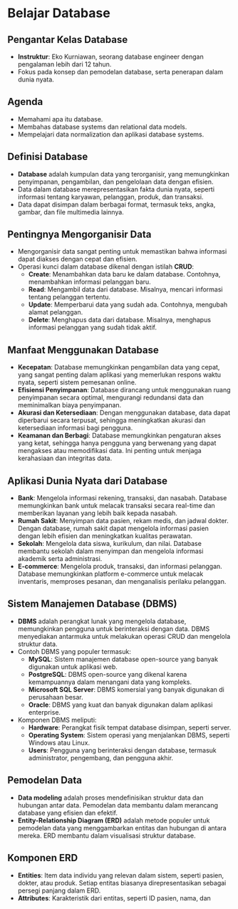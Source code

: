 # Belajar Database

## Pengantar Kelas Database
- **Instruktur**: Eko Kurniawan, seorang database engineer dengan pengalaman lebih dari 12 tahun.
- Fokus pada konsep dan pemodelan database, serta penerapan dalam dunia nyata.

## Agenda
- Memahami apa itu database.
- Membahas database systems dan relational data models.
- Mempelajari data normalization dan aplikasi database systems.

## Definisi Database
- **Database** adalah kumpulan data yang terorganisir, yang memungkinkan penyimpanan, pengambilan, dan pengelolaan data dengan efisien. 
- Data dalam database merepresentasikan fakta dunia nyata, seperti informasi tentang karyawan, pelanggan, produk, dan transaksi.
- Data dapat disimpan dalam berbagai format, termasuk teks, angka, gambar, dan file multimedia lainnya.

## Pentingnya Mengorganisir Data
- Mengorganisir data sangat penting untuk memastikan bahwa informasi dapat diakses dengan cepat dan efisien. 
- Operasi kunci dalam database dikenal dengan istilah **CRUD**:
  - **Create**: Menambahkan data baru ke dalam database. Contohnya, menambahkan informasi pelanggan baru.
  - **Read**: Mengambil data dari database. Misalnya, mencari informasi tentang pelanggan tertentu.
  - **Update**: Memperbarui data yang sudah ada. Contohnya, mengubah alamat pelanggan.
  - **Delete**: Menghapus data dari database. Misalnya, menghapus informasi pelanggan yang sudah tidak aktif.

## Manfaat Menggunakan Database
- **Kecepatan**: Database memungkinkan pengambilan data yang cepat, yang sangat penting dalam aplikasi yang memerlukan respons waktu nyata, seperti sistem pemesanan online.
- **Efisiensi Penyimpanan**: Database dirancang untuk menggunakan ruang penyimpanan secara optimal, mengurangi redundansi data dan meminimalkan biaya penyimpanan.
- **Akurasi dan Ketersediaan**: Dengan menggunakan database, data dapat diperbarui secara terpusat, sehingga meningkatkan akurasi dan ketersediaan informasi bagi pengguna.
- **Keamanan dan Berbagi**: Database memungkinkan pengaturan akses yang ketat, sehingga hanya pengguna yang berwenang yang dapat mengakses atau memodifikasi data. Ini penting untuk menjaga kerahasiaan dan integritas data.

## Aplikasi Dunia Nyata dari Database
- **Bank**: Mengelola informasi rekening, transaksi, dan nasabah. Database memungkinkan bank untuk melacak transaksi secara real-time dan memberikan layanan yang lebih baik kepada nasabah.
- **Rumah Sakit**: Menyimpan data pasien, rekam medis, dan jadwal dokter. Dengan database, rumah sakit dapat mengelola informasi pasien dengan lebih efisien dan meningkatkan kualitas perawatan.
- **Sekolah**: Mengelola data siswa, kurikulum, dan nilai. Database membantu sekolah dalam menyimpan dan mengelola informasi akademik serta administrasi.
- **E-commerce**: Mengelola produk, transaksi, dan informasi pelanggan. Database memungkinkan platform e-commerce untuk melacak inventaris, memproses pesanan, dan menganalisis perilaku pelanggan.

## Sistem Manajemen Database (DBMS)
- **DBMS** adalah perangkat lunak yang mengelola database, memungkinkan pengguna untuk berinteraksi dengan data. DBMS menyediakan antarmuka untuk melakukan operasi CRUD dan mengelola struktur data.
- Contoh DBMS yang populer termasuk:
  - **MySQL**: Sistem manajemen database open-source yang banyak digunakan untuk aplikasi web.
  - **PostgreSQL**: DBMS open-source yang dikenal karena kemampuannya dalam menangani data yang kompleks.
  - **Microsoft SQL Server**: DBMS komersial yang banyak digunakan di perusahaan besar.
  - **Oracle**: DBMS yang kuat dan banyak digunakan dalam aplikasi enterprise.
- Komponen DBMS meliputi:
  - **Hardware**: Perangkat fisik tempat database disimpan, seperti server.
  - **Operating System**: Sistem operasi yang menjalankan DBMS, seperti Windows atau Linux.
  - **Users**: Pengguna yang berinteraksi dengan database, termasuk administrator, pengembang, dan pengguna akhir.

## Pemodelan Data
- **Data modeling** adalah proses mendefinisikan struktur data dan hubungan antar data. Pemodelan data membantu dalam merancang database yang efisien dan efektif.
- **Entity-Relationship Diagram (ERD)** adalah metode populer untuk pemodelan data yang menggambarkan entitas dan hubungan di antara mereka. ERD membantu dalam visualisasi struktur database.

## Komponen ERD
- **Entities**: Item data individu yang relevan dalam sistem, seperti pasien, dokter, atau produk. Setiap entitas biasanya direpresentasikan sebagai persegi panjang dalam ERD.
- **Attributes**: Karakteristik dari entitas, seperti ID pasien, nama, dan
